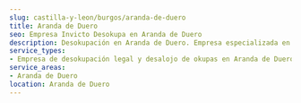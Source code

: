 ```yaml
---
slug: castilla-y-leon/burgos/aranda-de-duero
title: Aranda de Duero
seo: Empresa Invicto Desokupa en Aranda de Duero
description: Desokupación en Aranda de Duero. Empresa especializada en okupas. Mediación legal y desalojo express. Presupuesto gratuito.
service_types:
- Empresa de desokupación legal y desalojo de okupas en Aranda de Duero
service_areas:
- Aranda de Duero
location: Aranda de Duero
---
```

